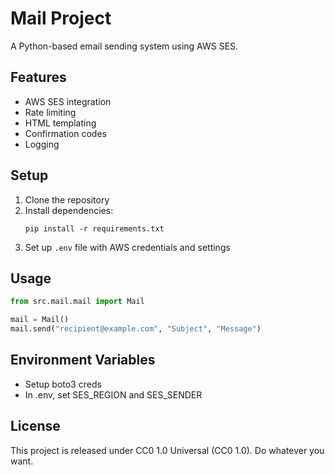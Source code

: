 # Mail Project

A Python-based email sending system using AWS SES.

## Features

- AWS SES integration
- Rate limiting
- HTML templating
- Confirmation codes
- Logging

## Setup

1. Clone the repository
2. Install dependencies:
   ```
   pip install -r requirements.txt
   ```
3. Set up `.env` file with AWS credentials and settings

## Usage

```python
from src.mail.mail import Mail

mail = Mail()
mail.send("recipient@example.com", "Subject", "Message")
```

## Environment Variables

- Setup boto3 creds
- In .env, set SES_REGION and SES_SENDER

## License

This project is released under CC0 1.0 Universal (CC0 1.0). Do whatever you want.
